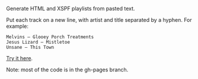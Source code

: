 Generate HTML and XSPF playlists from pasted text.

Put each track on a new line, with artist and title separated by a hyphen. For example:

    Melvins – Glooey Porch Treatments
    Jesus Lizard – Mistletoe
    Unsane – This Town

<a href="http://hubgit.github.com/tracklist-generator/">Try it here</a>.

Note: most of the code is in the gh-pages branch.